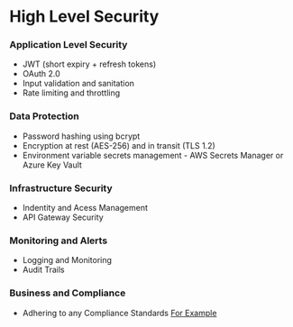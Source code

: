 # High Level Security

### Application Level Security

- JWT (short expiry + refresh tokens)
- OAuth 2.0
- Input validation and sanitation
- Rate limiting and throttling

### Data Protection

- Password hashing using bcrypt
- Encryption at rest (AES-256) and in transit (TLS 1.2)
- Environment variable secrets management - AWS Secrets Manager or Azure Key Vault

### Infrastructure Security

- Indentity and Acess Management
- API Gateway Security

### Monitoring and Alerts

- Logging and Monitoring
- Audit Trails

### Business and Compliance

- Adhering to any Compliance Standards [For Example](https://www.pcisecuritystandards.org/standards/)